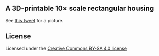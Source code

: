 A 3D-printable 10× scale rectangular housing
--------------------------------------------

See [this tweet](https://twitter.com/xxv/status/1202826784296837120) for a
picture.

License
-------

Licensed under the [Creative Commons BY-SA 4.0 license](https://creativecommons.org/licenses/by-sa/4.0/)
